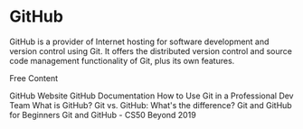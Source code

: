 # GitHub

GitHub is a provider of Internet hosting for software development and version control using Git. It offers the distributed version control and source code management functionality of Git, plus its own features.

<ResourceGroupTitle>Free Content</ResourceGroupTitle>

<BadgeLink badgeText='Official Website' colorScheme='blue' href='https://github.com'>GitHub Website</BadgeLink>
<BadgeLink badgeText='Official Documentation' colorScheme='blue' href='https://docs.github.com/en/get-started/quickstart'>GitHub Documentation</BadgeLink>
<BadgeLink badgeText='Course' colorScheme='green' href='https://ooloo.io/project/github-flow'>How to Use Git in a Professional Dev Team</BadgeLink>
<BadgeLink badgeText='Watch' href='https://www.youtube.com/watch?v=w3jLJU7DT5E'>What is GitHub?</BadgeLink>
<BadgeLink badgeText='Watch' href='https://www.youtube.com/watch?v=wpISo9TNjfU'>Git vs. GitHub: What's the difference?</BadgeLink>
<BadgeLink badgeText='Watch' href='https://www.youtube.com/watch?v=RGOj5yH7evk'>Git and GitHub for Beginners</BadgeLink>
<BadgeLink badgeText='Watch' href='https://www.youtube.com/watch?v=eulnSXkhE7I'>Git and GitHub - CS50 Beyond 2019</BadgeLink>
